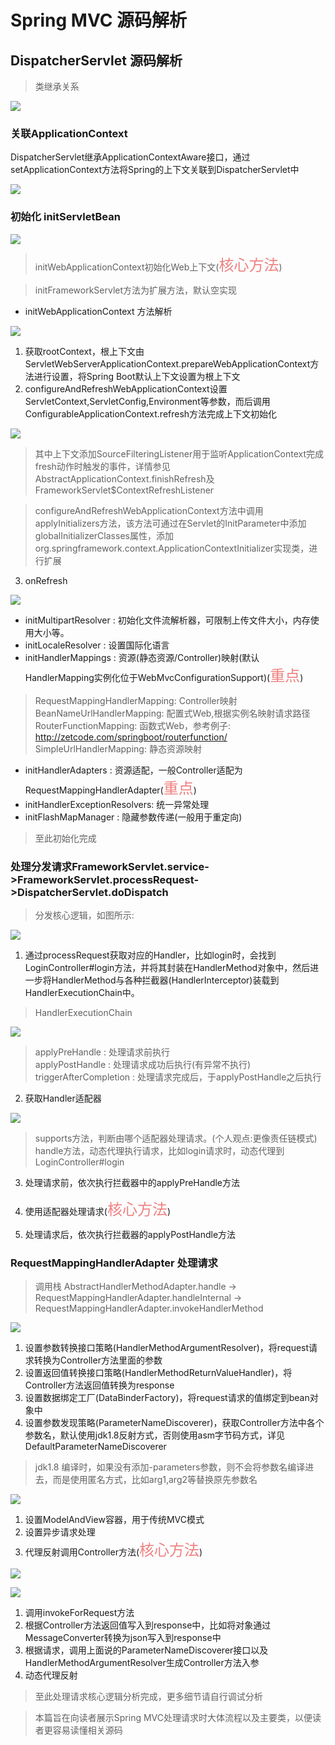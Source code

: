 # Spring MVC 源码解析

## DispatcherServlet 源码解析
> 类继承关系

![](images/DispatcherServlet.png)

### 关联ApplicationContext  
DispatcherServlet继承ApplicationContextAware接口，通过setApplicationContext方法将Spring的上下文关联到DispatcherServlet中

![](images/setApplicationContext.png)

### 初始化 initServletBean  

![](images/initServletBean.png)

> initWebApplicationContext初始化Web上下文(<font color=#F08080 size=5>核心方法</font>)

> initFrameworkServlet方法为扩展方法，默认空实现

* initWebApplicationContext 方法解析

![](images/initWebApplicationContext.png)

1. 获取rootContext，根上下文由ServletWebServerApplicationContext.prepareWebApplicationContext方法进行设置，将Spring Boot默认上下文设置为根上下文
2. configureAndRefreshWebApplicationContext设置ServletContext,ServletConfig,Environment等参数，而后调用ConfigurableApplicationContext.refresh方法完成上下文初始化

![](images/configureAndRefreshWebApplicationContext.png)

> 其中上下文添加SourceFilteringListener用于监听ApplicationContext完成fresh动作时触发的事件，详情参见AbstractApplicationContext.finishRefresh及FrameworkServlet$ContextRefreshListener

> configureAndRefreshWebApplicationContext方法中调用applyInitializers方法，该方法可通过在Servlet的InitParameter中添加globalInitializerClasses属性，添加org.springframework.context.ApplicationContextInitializer实现类，进行扩展

3. onRefresh

![](images/onRefresh.png)

* initMultipartResolver : 初始化文件流解析器，可限制上传文件大小，内存使用大小等。
* initLocaleResolver : 设置国际化语言
* initHandlerMappings : 资源(静态资源/Controller)映射(默认HandlerMapping实例化位于WebMvcConfigurationSupport)(<font color=#F08080 size=5>重点</font>)

> RequestMappingHandlerMapping: Controller映射  
> BeanNameUrlHandlerMapping: 配置式Web,根据实例名映射请求路径  
> RouterFunctionMapping: 函数式Web，参考例子: http://zetcode.com/springboot/routerfunction/  
> SimpleUrlHandlerMapping: 静态资源映射  

* initHandlerAdapters : 资源适配，一般Controller适配为RequestMappingHandlerAdapter(<font color=#F08080 size=5>重点</font>)
* initHandlerExceptionResolvers: 统一异常处理
* initFlashMapManager : 隐藏参数传递(一般用于重定向)

> 至此初始化完成

### 处理分发请求FrameworkServlet.service->FrameworkServlet.processRequest->DispatcherServlet.doDispatch

> 分发核心逻辑，如图所示:

![](images/doDispatch.png)

1. 通过processRequest获取对应的Handler，比如login时，会找到LoginController#login方法，并将其封装在HandlerMethod对象中，然后进一步将HandlerMethod与各种拦截器(HandlerInterceptor)装载到HandlerExecutionChain中。

> HandlerExecutionChain

![](images/HandlerExecutionChain.png) 

> applyPreHandle : 处理请求前执行  
> applyPostHandle : 处理请求成功后执行(有异常不执行)  
> triggerAfterCompletion : 处理请求完成后，于applyPostHandle之后执行  

2. 获取Handler适配器

![](images/HandlerAdapter.png) 

> supports方法，判断由哪个适配器处理请求。(个人观点:更像责任链模式)  
> handle方法，动态代理执行请求，比如login请求时，动态代理到LoginController#login  

3. 处理请求前，依次执行拦截器中的applyPreHandle方法

4. 使用适配器处理请求(<font color=#F08080 size=5>核心方法</font>)

5. 处理请求后，依次执行拦截器的applyPostHandle方法

### RequestMappingHandlerAdapter 处理请求

> 调用栈 AbstractHandlerMethodAdapter.handle -> RequestMappingHandlerAdapter.handleInternal -> RequestMappingHandlerAdapter.invokeHandlerMethod

![](images/invocableMethod.png) 

1. 设置参数转换接口策略(HandlerMethodArgumentResolver)，将request请求转换为Controller方法里面的参数
2. 设置返回值转换接口策略(HandlerMethodReturnValueHandler)，将Controller方法返回值转换为response
3. 设置数据绑定工厂(DataBinderFactory)，将request请求的值绑定到bean对象中
4. 设置参数发现策略(ParameterNameDiscoverer)，获取Controller方法中各个参数名，默认使用jdk1.8反射方式，否则使用asm字节码方式，详见DefaultParameterNameDiscoverer

> jdk1.8 编译时，如果没有添加-parameters参数，则不会将参数名编译进去，而是使用匿名方式，比如arg1,arg2等替换原先参数名

![](images/invokeAndHandle.png) 

1. 设置ModelAndView容器，用于传统MVC模式
2. 设置异步请求处理
3. 代理反射调用Controller方法(<font color=#F08080 size=5>核心方法</font>)

![](images/invoke.png) 

![](images/invokeForRequest.png) 

1. 调用invokeForRequest方法
2. 根据Controller方法返回值写入到response中，比如将对象通过MessageConverter转换为json写入到response中
3. 根据请求，调用上面说的ParameterNameDiscoverer接口以及HandlerMethodArgumentResolver生成Controller方法入参
4. 动态代理反射

> 至此处理请求核心逻辑分析完成，更多细节请自行调试分析

> 本篇旨在向读者展示Spring MVC处理请求时大体流程以及主要类，以便读者更容易读懂相关源码
